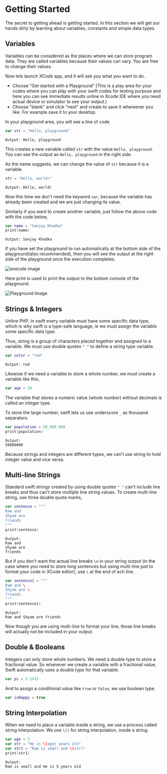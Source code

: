 # Getting Started
The secret to getting ahead is getting started. In this section we will get our hands dirty by learning about variables, constants and simple data types.

## Variables
Variables can be considered as the places where we can store program data. They are called variables because their values can vary. You are free to change their values.

Now lets launch XCode app, and it will ask you what you want to do. 
* Choose "Get started with a Playground" (This is a play area for your codes where you can play with your swift codes for testing purpose and here you can see immediate results unline in Xcode IDE where you need actual device or simulator to see your output.)
* Choose "blank" and click "next" and create to save it whereever you like. For example save it to your desktop. 

In your playground area, you will see a line of code

```swift
var str = "Hello, playground"
```

```
Output: Hello, playground
```

This creates a new variable called ``str`` with the value ``Hello, playground``. You can see the output as ``Hello, playground`` in the right side. 

As the name suggests, we can change the value of ``str`` because it is a variable.

```swift
str = "Hello, world!"    
```

```
Output: Hello, world!
```

Now this time we don't need the keyword ```var```, because the variable has already been created and we are just changing its value. 

Similarly if you want to create another variable, just follow the above code with the code below,

```swift
var name = "Sanjay Khadka"
print(name)
```

```
Output: Sanjay Khadka
```

If you have set the playground to run automatically at the bottom side of the playground(also recommended), then you will see the output at the right side of the playground once the execution completes. 

![execute image](https://github.com/sanjaykhadka/learn-swift-coding/blob/master/images/execute.gif)

Here print is used to print the output to the bottom console of the playground.

![Playground Image](https://github.com/sanjaykhadka/learn-swift-coding/blob/master/images/playground.png)

## Strings & Integers
Unline PHP, in swift every variable must have some specific data type, which is why swift is a type-safe language, ie we must assign the variable some specific data type. 

Thus, string is a group of characters placed together and assigned to a variable. We must use double quotes ```" "``` to define a string type variable. 

```swift 
var color = "red"
```

```
Output: red
```

Likewise if we need a variable to store a whole number, we must create a variable like this, 

```swift
var age = 10
```

The variable that stores a numeric value (whole number) without decimals is called an integer type. 

To store the large number, swift lets us use underscore ```_``` as thousand separators.

```swift
var population = 50_000_000
print(population)
```

```
Output:
50000000
```

Because strings and integers are different types, we can't use string to hold integer value and vice versa. 

## Multi-line Strings
Standard swift strings created by using double quotes ```" "``` can't include line breaks and thus can't store multiple line string values. To create multi-line string, use three double quote marks,

```swift
var sentence = """
Ram and
Shyam are
friends
"""
print(sentence)
```

```
Output: 
Ram and
Shyam are
friends
```

But if you don't want the actual line breaks ```\n``` in your string output (in the case where you need to store long sentences but using multi-line just to format your code in XCode editor), use ```\``` at the end of ech line. 

```swift
var sentence1 = """
Ram and \
Shyam are \
friends
"""
print(sentence1)
```

```
Output: 
Ram and Shyam are friends
```

Now though you are using multi-line to format your line, those line breaks will actually not be included in your output.

## Double & Booleans
Integers can only store whole numbers. We need a double type to store a fractional value. So whenever we create a variable with a fractional value, Swift automatically uses a double type for that variable.

```swift
var pi = 3.1415
```

And to assign a conditional value like ```true``` or ```false```, we use boolean type.

```swift
var isHappy = true
```

## String Interpolation
When we need to place a variable inside a string, we use a process called string interpolation. We use ```\()``` for string interpolation, inside a string.

```swift
var age = 5
var str = "He is \(age) years old"
var str1 = "Ram is small and \(str)"
print(str1)
```

```
Output:
Ram is small and He is 5 years old
```




